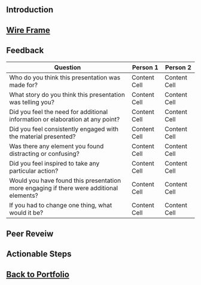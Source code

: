 ## Introduction


## [Wire Frame]([https://duncbind.github.io/portfolio/](https://preview.shorthand.com/p0B2qSP9epgg9CXW))


## Feedback

| Question  | Person 1 | Person 2 |
| ------------- | ------------- | ------------- |
| Who do you think this presentation was made for?  | Content Cell  | Content Cell  |
| What story do you think this presentation was telling you?  | Content Cell  | Content Cell  |
| Did you feel the need for additional information or elaboration at any point?  | Content Cell  | Content Cell  |
| Did you feel consistently engaged with the material presented?  | Content Cell  | Content Cell  |
| Was there any element you found distracting or confusing?  | Content Cell  | Content Cell  |
| Did you feel inspired to take any particular action?  | Content Cell  | Content Cell  |
| Would you have found this presentation more engaging if there were additional elements?  | Content Cell  | Content Cell  |
| If you had to change one thing, what would it be?  | Content Cell  | Content Cell  |

## Peer Reveiw


## Actionable Steps



## [Back to Portfolio](https://duncbind.github.io/portfolio/)
